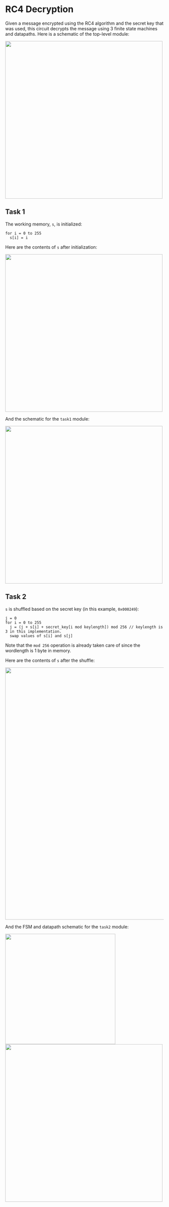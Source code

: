 # RC4 Decryption
Given a message encrypted using the RC4 algorithm and the secret key that was used, this circuit decrypts the message
using 3 finite state machines and datapaths. Here is a schematic of the top-level module:

<img src="https://i.imgur.com/W3b7LlD.png" width=500>

## Task 1
The working memory, `s`, is initialized:
```
for i = 0 to 255
  s[i] = i
```
Here are the contents of `s` after initialization:

<img src="https://i.imgur.com/AwVrzy0.png" width=500>

And the schematic for the `task1` module:

<img src="https://i.imgur.com/CN8k3DT.png" width=500>

## Task 2
`s` is shuffled based on the secret key (in this example, `0x000249`):
```
j = 0
for i = 0 to 255
  j = (j + s[i] + secret_key[i mod keylength]) mod 256 // keylength is 3 in this implementation.
  swap values of s[i] and s[j]
```
Note that the `mod 256` operation is already taken care of since the wordlength is 1 byte in memory. 

Here are the contents of `s` after the shuffle: 

<img src="https://i.imgur.com/C2sOKtX.png" width=800>

And the FSM and datapath schematic for the `task2` module:

<img src="https://i.imgur.com/FIgkEzY.png" width=350> <img src="https://i.imgur.com/1EANi7H.png" width=500> 

